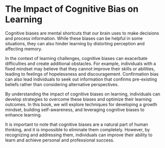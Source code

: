 The Impact of Cognitive Bias on Learning
======================================================

Cognitive biases are mental shortcuts that our brain uses to make decisions and process information. While these biases can be helpful in some situations, they can also hinder learning by distorting perception and affecting memory.

In the context of learning challenges, cognitive biases can exacerbate difficulties and create additional obstacles. For example, individuals with a fixed mindset may believe that they cannot improve their skills or abilities, leading to feelings of hopelessness and discouragement. Confirmation bias can also lead individuals to seek out information that confirms pre-existing beliefs rather than considering alternative perspectives.

By understanding the impact of cognitive biases on learning, individuals can develop strategies to overcome these biases and optimize their learning outcomes. In this book, we will explore techniques for developing a growth mindset, building self-awareness, and leveraging cognitive biases to enhance learning.

It is important to note that cognitive biases are a natural part of human thinking, and it is impossible to eliminate them completely. However, by recognizing and addressing them, individuals can improve their ability to learn and achieve personal and professional success.

